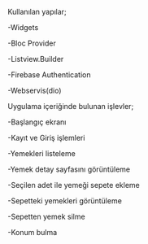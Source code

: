 Kullanılan yapılar;

-Widgets

-Bloc Provider

-Listview.Builder

-Firebase Authentication

-Webservis(dio)

Uygulama içeriğinde bulunan işlevler;

-Başlangıç ekranı

-Kayıt ve Giriş işlemleri

-Yemekleri listeleme

-Yemek detay sayfasını görüntüleme

-Seçilen adet ile yemeği sepete ekleme

-Sepetteki yemekleri görüntüleme

-Sepetten yemek silme

-Konum bulma
